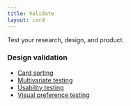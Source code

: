 ```yaml
---
title: Validate
layout: card
---
```


Test your research, design, and product.

### Design validation

- [Card sorting](card-sorting/)
- [Multivariate testing](multivariate-testing/)
- [Usability testing](usability-testing/)
- [Visual preference testing](visual-preference-testing/)
